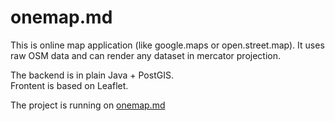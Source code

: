 # onemap.md

This is online map application (like google.maps or open.street.map).
It uses raw OSM data and can render any dataset in mercator projection.

The backend is in plain Java + PostGIS.  
Frontent is based on Leaflet.

The project is running on [onemap.md](http://onemap.md)
